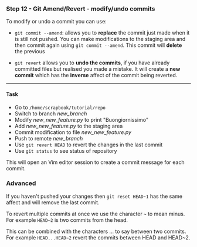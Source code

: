 ### Step 12 - Git Amend/Revert - modify/undo commits

To modify or undo a commit you can use:

- `git commit --amend`: allows you to **replace** the commit just made when it is still not pushed. You can make modifications to the staging area and then commit again using `git commit --amend`. This commit will **delete** the previous 

- `git revert` allows you to **undo the commits**, if you have already committed files but realised you made a mistake. It will create a **new commit** which has the **inverse** affect of the commit being reverted.


---

#### Task

- Go to `/home/scrapbook/tutorial/repo`
- Switch to branch *new_branch*
- Modify *new_new_feature.py* to print "Buongiornissimo"
- Add *new_new_feature.py* to the staging area
- Commit modification to file *new_new_feature.py*
- Push to remote *new_branch*
- Use `git revert HEAD` to revert the changes in the last commit
- Use `git status` to see status of repository

This will open an Vim editor session to create a commit message for each commit.


### Advanced

If you haven't pushed your changes then `git reset HEAD~1` has the same affect and will remove the last commit.

To revert multiple commits at once we use the character `~` to mean minus. For example `HEAD~2` is two commits from the head.
 
This can be combined with the characters ... to say between two commits. For example `HEAD...HEAD~2` revert the commits between HEAD and HEAD~2.
